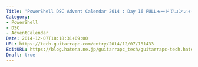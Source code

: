 ```yaml
---
Title: 'PowerShell DSC Advent Calendar 2014 : Day 16 PULLモードでコンフィグレーションを配置する'
Category:
- PowerShell
- DSC
- AdventCalendar
Date: 2014-12-07T18:18:31+09:00
URL: https://tech.guitarrapc.com/entry/2014/12/07/181433
EditURL: https://blog.hatena.ne.jp/guitarrapc_tech/guitarrapc-tech.hatenablog.com/atom/entry/8454420450076387853
Draft: true
---
```


